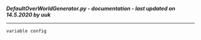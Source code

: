 ***DefaultOverWorldGenerator.py - documentation - last updated on 14.5.2020 by uuk***
___

    variable config